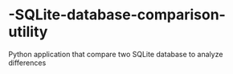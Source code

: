 # -SQLite-database-comparison-utility
 Python application that compare two SQLite database to analyze differences
